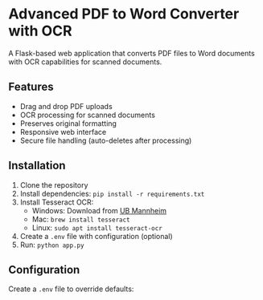 # Advanced PDF to Word Converter with OCR

A Flask-based web application that converts PDF files to Word documents with OCR capabilities for scanned documents.

## Features
- Drag and drop PDF uploads
- OCR processing for scanned documents
- Preserves original formatting
- Responsive web interface
- Secure file handling (auto-deletes after processing)

## Installation
1. Clone the repository
2. Install dependencies: `pip install -r requirements.txt`
3. Install Tesseract OCR:
   - Windows: Download from [UB Mannheim](https://github.com/UB-Mannheim/tesseract/wiki)
   - Mac: `brew install tesseract`
   - Linux: `sudo apt install tesseract-ocr`
4. Create a `.env` file with configuration (optional)
5. Run: `python app.py`

## Configuration
Create a `.env` file to override defaults:
